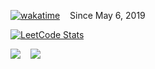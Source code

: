 [![wakatime](https://wakatime.com/badge/user/ddad2840-c8ce-4174-b584-e390bdb7f01d.svg)](https://wakatime.com/@mattsears18) &nbsp;&nbsp; Since May 6, 2019

[![LeetCode Stats](https://leetcode.card.workers.dev/mattsears18?theme=auto&font=baloo)](https://leetcode.com/mattsears18)

[![](https://github-readme-stats.vercel.app/api/wakatime?username=mattsears18&layout=compact&theme=dark&langs_count=20&custom_title=Top%20Languages)](https://wakatime.com/@mattsears18) &nbsp;&nbsp;
[![](https://github-readme-stats.vercel.app/api?username=mattsears18&hide_rank=true&count_private=true&include_all_commits=true&show_icons=true&theme=dark&show=review,prs_merged,prs_merged_percentage)](https://wakatime.com/@mattsears18)
